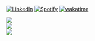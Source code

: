 [![LinkedIn](https://img.shields.io/badge/LinkedIn-%230077B5.svg?logo=linkedin&logoColor=white)](https://linkedin.com/in/baran-yanci)
[![Spotify](https://img.shields.io/badge/Spotify-%230077B5.svg?logo=spotify&color=darkgreen&logoColor=white)](https://open.spotify.com/user/11155761412?si=fc369bd119ed4266)
[![wakatime](https://wakatime.com/badge/user/585ddf4d-060a-442f-9115-c868df20fd37.svg)](https://wakatime.com/@585ddf4d-060a-442f-9115-c868df20fd37)

![](https://github-readme-stats.vercel.app/api?username=y4nci&theme=dark&hide_border=false&include_all_commits=false&count_private=true)<br/>
![](https://github-readme-streak-stats.herokuapp.com/?user=y4nci&theme=dark&hide_border=false)<br/>
![](https://wakatime.com/share/@y4nci/7868bb93-55c0-4aa7-a436-7a369d454d0b.svg)
